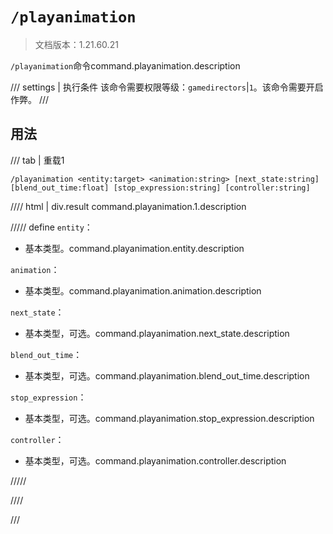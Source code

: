 # `/playanimation`

> 文档版本：1.21.60.21

`/playanimation`命令command.playanimation.description

/// settings | 执行条件
该命令需要权限等级：`gamedirectors`|`1`。该命令需要开启作弊。
///

## 用法

/// tab | 重载1
```mcfunction
/playanimation <entity:target> <animation:string> [next_state:string] [blend_out_time:float] [stop_expression:string] [controller:string]
```

//// html | div.result
command.playanimation.1.description

///// define
`entity`：<!-- md:samp target -->

- 基本类型。command.playanimation.entity.description

`animation`：<!-- md:samp string -->

- 基本类型。command.playanimation.animation.description

`next_state`：<!-- md:samp string -->

- 基本类型，可选。command.playanimation.next_state.description

`blend_out_time`：<!-- md:samp float -->

- 基本类型，可选。command.playanimation.blend_out_time.description

`stop_expression`：<!-- md:samp string -->

- 基本类型，可选。command.playanimation.stop_expression.description

`controller`：<!-- md:samp string -->

- 基本类型，可选。command.playanimation.controller.description


/////

////

///
